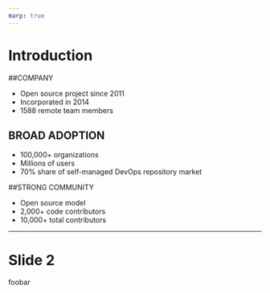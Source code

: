 ```yaml
---
marp: true
---
```


# Introduction

##COMPANY
* Open source project since 2011
* Incorporated in 2014 
* 1588 remote team members

## BROAD ADOPTION
* 100,000+ organizations
* Millions of users
* 70% share of self-managed DevOps repository market

##STRONG COMMUNITY
* Open source model 
* 2,000+ code contributors
* 10,000+ total contributors



---

# Slide 2

foobar
